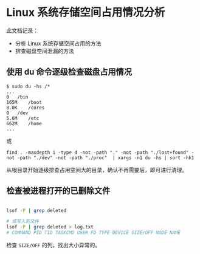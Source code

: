 # Linux 系统存储空间占用情况分析

此文档记录：

- 分析 Linux 系统存储空间占用的方法
- 排查磁盘空间泄漏的方法

##  使用 du 命令逐级检查磁盘占用情况

```
$ sudo du -hs /*
...
0	/bin
165M	/boot
8.0K	/cores
0	/dev
5.6M	/etc
662M	/home
...
```

或

```
find . -maxdepth 1 -type d -not -path "." -not -path "./lost+found" -not -path "./dev" -not -path "./proc"  | xargs -n1 du -hs | sort -hk1
```

从根目录开始逐级排查占用空间大的目录，确认不再需要后，即可进行清理。

## 检查被进程打开的已删除文件

```bash

lsof -P | grep deleted

# 或写入到文件
lsof -P | grep deleted > log.txt
# COMMAND PID TID TASKCMD USER FD TYPE DEVICE SIZE/OFF NODE NAME
```

检查 `SIZE/OFF` 的列，找出大小异常的。
